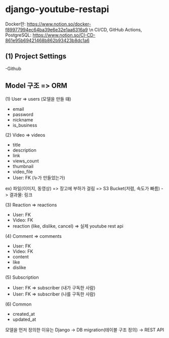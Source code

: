 # django-youtube-restapi
Docker란: https://www.notion.so/docker-f89977994ec64ba39e6e32e1aa6316a9 \n
CI/CD, GitHub Actions, PostgreSQL: https://www.notion.so/CI-CD-861e95b69421468b862b93423b8dc1a6

## (1) Project Settings

-Github

## Model 구조 => ORM

(1) User => users (모델을 만들 떄)
- email
- password
- nickname
- is_business

(2) Video => videos
- title
- description 
- link
- views_count
- thumbnail
- video_file
- User: FK (누가 만들었는가)

ex) 파일(이미지, 동영상) 
=> 장고에 부하가 걸림
=> S3 Bucket(저렴, 속도가 빠름) -> 결과물: 링크

(3) Reaction => reactions
- User: FK
- Video: FK
- reaction (like, dislike, cancel) => 실제 youtube rest api

(4) Comment => comments
- User: FK
- Video: FK
- content
- like
- dislike

(5) Subscription
- User: FK => subscriber (내가 구독한 사람)
- User: FK => subscriber (나를 구독한 사람)

(6) Common
- created_at
- updated_at

모델을 먼저 정의한 이유는 Django -> DB migration(테이블 구조 정의) -> REST API
